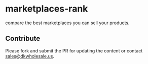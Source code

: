 # marketplaces-rank
compare the best marketplaces you can sell your products.

## Contribute

Please fork and submit the PR for updating the content or contact sales@dkwholesale.us.
